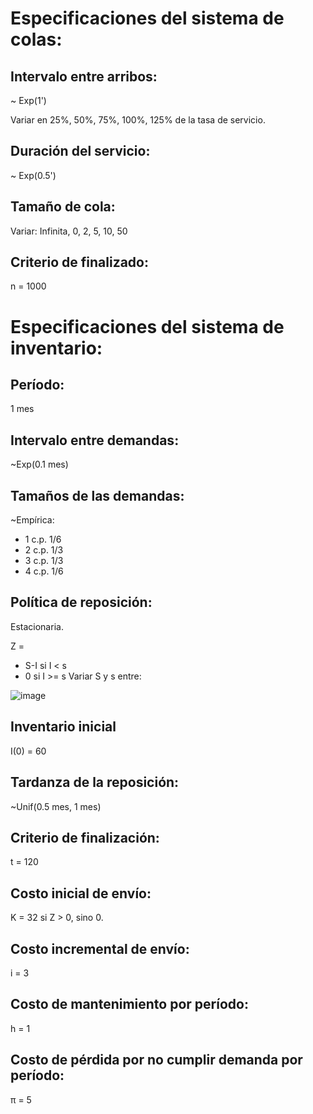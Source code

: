 # Especificaciones del sistema de colas:
## Intervalo entre arribos:
~ Exp(1')

Variar en 25%, 50%, 75%, 100%, 125% de la tasa de servicio. 
## Duración del servicio:
~ Exp(0.5')

## Tamaño de cola:
Variar: Infinita, 0, 2, 5, 10, 50

## Criterio de finalizado:
n = 1000

# Especificaciones del sistema de inventario:
## Período:
1 mes

## Intervalo entre demandas:
~Exp(0.1 mes)

## Tamaños de las demandas:
~Empírica:
- 1 c.p. 1/6
- 2 c.p. 1/3
- 3 c.p. 1/3
- 4 c.p. 1/6

## Política de reposición:
Estacionaria.

Z =
- S-I si I \< s
- 0 si I >= s
Variar S y s entre:

![image](https://user-images.githubusercontent.com/51477979/170153570-15b17e73-9aa2-4651-aef5-31597cb73104.png)

## Inventario inicial
I(0) = 60
  
## Tardanza de la reposición:
~Unif(0.5 mes, 1 mes)
  
## Criterio de finalización:
t = 120

## Costo inicial de envío:
K = 32 si Z > 0, sino 0.

## Costo incremental de envío:
i = 3

## Costo de mantenimiento por período:
h = 1

## Costo de pérdida por no cumplir demanda por período:
π = 5
